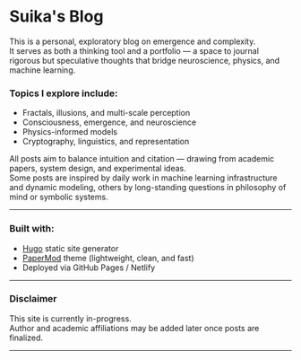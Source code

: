 # Suika's Blog

This is a personal, exploratory blog on emergence and complexity.  
It serves as both a thinking tool and a portfolio — a space to journal rigorous but speculative thoughts that bridge neuroscience, physics, and machine learning.

### Topics I explore include:
- Fractals, illusions, and multi-scale perception
- Consciousness, emergence, and neuroscience
- Physics-informed models
- Cryptography, linguistics, and representation

All posts aim to balance intuition and citation — drawing from academic papers, system design, and experimental ideas.  
Some posts are inspired by daily work in machine learning infrastructure and dynamic modeling, others by long-standing questions in philosophy of mind or symbolic systems.

---

### Built with:
- [Hugo](https://gohugo.io/) static site generator
- [PaperMod](https://github.com/adityatelange/hugo-PaperMod) theme (lightweight, clean, and fast)
- Deployed via GitHub Pages / Netlify

---

### Disclaimer
This site is currently in-progress.  
Author and academic affiliations may be added later once posts are finalized.

---
